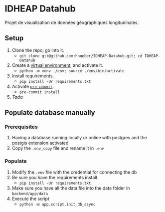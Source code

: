 # IDHEAP Datahub

Projet de visualisation de données géographiques longitudinales.

## Setup

1. Clone the repo, go into it.
   - `git clone git@github.com:hhueber/IDHEAP-Datahub.git; cd IDHEAP-Datahub`
2. Create a [virtual environment](https://docs.python.org/3/library/venv.html), and activate it.
   - `python -m venv ./env; source ./env/bin/activate`
3. Install requirements.
   - `pip install -Ur requirements.txt`
4. Activate [`pre-commit`](https://pre-commit.com/).
   - `pre-commit install`
5. _Tada_

## Populate database manually

### Prerequisites

1. Having a database running locally or online with postgres and the postgis extension activated
2. Copy the `.env_copy` file and rename it in `.env`

### Populate

1. Modify the `.env` file with the credential for connecting the db
2. Be sure you have the requirements install
   - `pip install -Ur requirements.txt`
3. Make sure you have all the data file into the data folder in `backend/app/data`
4. Execute the script
   - `python -m app.script.init_db_async`
